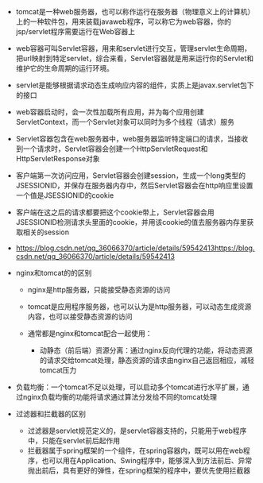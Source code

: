 - tomcat是一种web服务器，也可以称作运行在服务器（物理意义上的计算机）上的一种软件包，用来装载javaweb程序，可以称它为web容器，你的jsp/servlet程序需要运行在Web容器上
- web容器可叫Servlet容器，用来和servlet进行交互，管理servlet生命周期，把url映射到特定servlet，综合来看，Servlet容器就是用来运行你的Servlet和维护它的生命周期的运行环境。
- servlet是能够根据请求动态生成响应内容的组件，实质上是javax.servlet包下的接口
- web容器启动时，会一次性加载所有应用，并为每个应用创建ServletContext，而一个Servlet对象可以同时为多个线程（请求）服务
- Servlet容器包含在web服务器中，web服务器监听特定端口的请求，当接收到一个请求时，Servlet容器会创建一个HttpServletRequest和HttpServletResponse对象
- 客户端第一次访问应用，Servlet容器会创建session，生成一个long类型的JSESSIONID，并保存在服务器内存中，然后Servlet容器会在http响应里设置一个值是JSESSIONID的cookie
- 客户端在这之后的请求都要把这个cookie带上，Servlet容器会用JSESSIONID检测请求头里面的cookie，并用该cookie的值去服务器内存里获取相关的session
- https://blog.csdn.net/qq_36066370/article/details/59542413https://blog.csdn.net/qq_36066370/article/details/59542413
- nginx和tomcat的的区别

	- nginx是http服务器，只能接受静态资源的访问

	- tomcat是应用程序服务器，也可以认为是http服务器，可以动态生成资源内容，也可以接受静态资源的访问

	- 通常都是nginx和tomcat配合一起使用：

		- 动静态（前后端）资源分离：通过nginx反向代理的功能，将动态资源的请求交给tomcat处理，静态资源的请求由nginx自己返回相应，减轻tomcat压力
- 负载均衡：一个tomcat不足以处理，可以启动多个tomcat进行水平扩展，通过nginx负载均衡的功能将请求通过算法分发给不同的tomcat处理
- 过滤器和拦截器的区别
  - 过滤器是servlet规范定义的，是servlet容器支持的，只能用于web程序中，只能在servlet前后起作用
  - 拦截器属于spring框架的一个组件，在spring容器内，既可以用在web程序，也可以用在Application、Swing程序中，能够深入到方法前后、异常抛出前后，具有更好的弹性，在spring框架的程序中，要优先使用拦截器